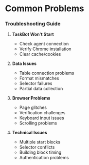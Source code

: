 # Common Problems

### Troubleshooting Guide
1. **TaskBot Won't Start**
   - Check agent connection
   - Verify Chrome installation
   - Clear cache/cookies

2. **Data Issues**
   - Table connection problems
   - Format mismatches
   - Selector failures
   - Partial data collection

3. **Browser Problems**
   - Page glitches
   - Verification challenges
   - Keyboard input issues
   - Scrolling problems

4. **Technical Issues**
   - Multiple start blocks
   - Selector conflicts
   - Building block timing
   - Authentication problems
